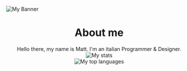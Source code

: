 ![My Banner](https://pbs.twimg.com/profile_banners/1316444575502946306/1661346092/1500x500)

<div align="center">
    <h1>About me</h1>
    Hello there, my name is Matt. I'm an italian Programmer & Designer.<br>
    <img src="https://github-readme-stats.vercel.app/api/?username=XenonMatt&count_private=true&show_icons=true&disable_animations=false&theme=dark" title="My stats"><br>
    <img src="https://github-readme-stats.vercel.app/api/top-langs/?username=XenonMatt&langs_count=10&layout=compact&theme=dark" title="My top languages">
</div>
